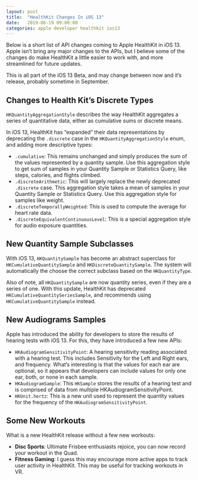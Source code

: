```yaml
---
layout: post
title:  "HealthKit Changes In iOS 13"
date:   2019-06-19 09:00:00
categories: apple developer healthkit ios13
---
```


Below is a short list of API changes coming to Apple HealthKit in iOS 13. Apple isn’t bring any major changes to the APIs, but I believe some of the changes do make HealthKit a little easier to work with, and more streamlined for future updates.

This is all part of the iOS 13 Beta, and may change between now and it’s release, probably sometime in September.

## Changes to Health Kit’s Discrete Types

`HKQuantityAggregationStyle` describes the way HealthKit aggregates a series of quantitative data, either as cumulative sums or discrete means.

In iOS 13, HealthKit has “expanded” their data representations by deprecating the `.discrete` case in the `HKQuantityAggregationStyle` enum, and adding more descriptive types:
- `.cumulative`: This remains unchanged and simply produces the sum of the values represented by a quantity sample. Use this aggregation style to get sum of samples in your Quantity Sample or Statistics Query, like steps, calories, and flights climbed.
- `.discreteArithmetic`: This will largely replace the newly deprecated `.discrete` case. This aggregation style takes a mean of samples in your Quantity Sample or Statistics Query. Use this aggregation style for samples like weight.
- `.discreteTemporallyWeighted`: This is used to compute the average for heart rate data.
- `.discreteEquivalentContinuousLevel`: This is a special aggregation style for audio exposure quantities.
 

## New Quantity Sample Subclasses

With iOS 13, `HKQuantitySample` has become an abstract superclass for `HKCumulativeQuantitySample` and `HKDiscreteQuantitySample`. The system will automatically the choose the correct subclass based on the `HKQuantityType`. 

Also of note, all `HKQuantitySample` are now quantity series, even if they are a series of one. With this update, HealthKit has deprecated `HKCumulativeQuantitySeriesSample`, and recommends using `HKCumulativeQuantitySample` instead.

## New Audiograms Samples

Apple has introduced the ability for developers to store the results of hearing tests with iOS 13. For this, they have introduced a few new APIs:

- `HKAudiogramSensitivityPoint`: A hearing sensitivity reading associated with a hearing test. This includes Sensitivity for the Left and Right ears, and frequency. What’s interesting is that the values for each ear are optional, so it appears that developers can include values for only one ear, both, or none in each sample.
- `HKAudiogramSample`: This `HKSample` stores the results of a hearing test and is comprised of data from multiple HKAudiogramSensitivityPoint. 
- `HKUnit.hertz`: This is a new unit used to represent the quantity values for the frequency of the `HKAudiogramSensitivityPoint`.  

## Some New Workouts

What is a new HealthKit release without a few new workouts:
- **Disc Sports**: Ultimate Frisbee enthusiasts rejoice, you can now record your workout in the Quad.
- **Fitness Gaming**: I guess this may encourage more active apps to track user activity in HealthKit. This may be useful for tracking workouts in VR.

